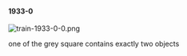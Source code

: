 #### 1933-0
![train-1933-0-0.png](https://github.com/lil-lab/nlvr/raw/master/nlvr/train/images/64/train-1933-0-0.png "train-1933-0-0.png")

one of the grey square contains exactly two objects